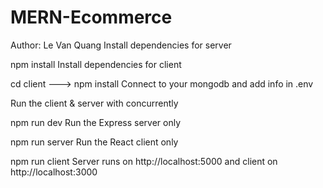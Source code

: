 # MERN-Ecommerce
Author: Le Van Quang
Install dependencies for server

npm install
Install dependencies for client

cd client ---> npm install
Connect to your mongodb and add info in .env

Run the client & server with concurrently

npm run dev
Run the Express server only

npm run server
Run the React client only

npm run client
Server runs on http://localhost:5000 and client on http://localhost:3000